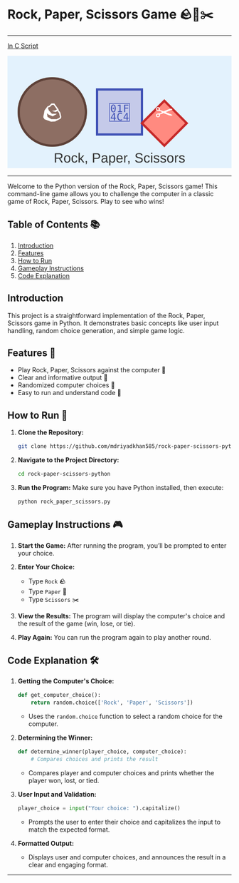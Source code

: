 # Rock, Paper, Scissors Game 🪨📄✂️
---
[In C Script](https://github.com/mdriyadkhan585/rock-paper-scissors-C)

![Logo](logo.svg)

---
Welcome to the Python version of the Rock, Paper, Scissors game! This command-line game allows you to challenge the computer in a classic game of Rock, Paper, Scissors. Play to see who wins!

## Table of Contents 📚

1. [Introduction](#introduction)
2. [Features](#features)
3. [How to Run](#how-to-run)
4. [Gameplay Instructions](#gameplay-instructions)
5. [Code Explanation](#code-explanation)


## Introduction

This project is a straightforward implementation of the Rock, Paper, Scissors game in Python. It demonstrates basic concepts like user input handling, random choice generation, and simple game logic.

## Features 🌟

- Play Rock, Paper, Scissors against the computer 🤖
- Clear and informative output 💬
- Randomized computer choices 🎲
- Easy to run and understand code 🧩

## How to Run 🚀

1. **Clone the Repository:**
   ```bash
   git clone https://github.com/mdriyadkhan585/rock-paper-scissors-python.git
   ```

2. **Navigate to the Project Directory:**
   ```bash
   cd rock-paper-scissors-python
   ```

3. **Run the Program:**
   Make sure you have Python installed, then execute:
   ```bash
   python rock_paper_scissors.py
   ```

## Gameplay Instructions 🎮

1. **Start the Game:**
   After running the program, you’ll be prompted to enter your choice.

2. **Enter Your Choice:**
   - Type `Rock` 🪨
   - Type `Paper` 📄
   - Type `Scissors` ✂️

3. **View the Results:**
   The program will display the computer's choice and the result of the game (win, lose, or tie).

4. **Play Again:**
   You can run the program again to play another round.

## Code Explanation 🛠️

1. **Getting the Computer's Choice:**
   ```python
   def get_computer_choice():
       return random.choice(['Rock', 'Paper', 'Scissors'])
   ```
   - Uses the `random.choice` function to select a random choice for the computer.

2. **Determining the Winner:**
   ```python
   def determine_winner(player_choice, computer_choice):
       # Compares choices and prints the result
   ```
   - Compares player and computer choices and prints whether the player won, lost, or tied.

3. **User Input and Validation:**
   ```python
   player_choice = input("Your choice: ").capitalize()
   ```
   - Prompts the user to enter their choice and capitalizes the input to match the expected format.

4. **Formatted Output:**
   - Displays user and computer choices, and announces the result in a clear and engaging format.

---

